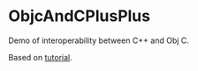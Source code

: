 # ObjcAndCPlusPlus
Demo of interoperability between C++ and Obj C.

Based on [tutorial](https://medium.com/@nguyenminhphuc/using-c-in-objective-c-ios-app-my-first-walk-77319d94a940).

